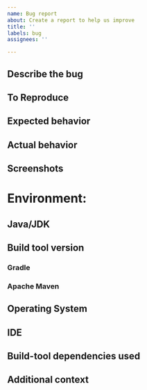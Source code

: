 ```yaml
---
name: Bug report
about: Create a report to help us improve
title: ''
labels: bug
assignees: ''

---
```


## Describe the bug
<!-- A clear and concise description of what the bug is. -->

## To Reproduce
<!--
Please provide a [minimal reproducible example](https://stackoverflow.com/help/minimal-reproducible-example).

Your code examples should be…
>   …Minimal – Use as little code as possible that still produces the same problem
>   …Complete – Provide all parts someone else needs to reproduce your problem in the issue itself
>   …Reproducible – Test the code you're about to provide to make sure it reproduces the problem

Ideally, you can provide the code directly here, alternatively, you can post a link to an example project on Github.
-->

## Expected behavior
<!-- A clear and concise description of what you expected to happen. -->

## Actual behavior
<!-- A clear and concise description of what happened instead. -->

## Screenshots
<!-- If applicable, add screenshots to help explain your problem otherwise delete this section. -->

# Environment:
<!-- (please complete the following information) -->

## Java/JDK
<!-- `java -version` -->

## Build tool version
<!-- Remove unused sections -->

### Gradle
<!-- `gradlew --version` -->

### Apache Maven
<!-- `mvn --version` -->

## Operating System
<!--  Linux, Windows, Mac etc. -->

## IDE
<!--  IntelliJ, Eclipse etc. -->

## Build-tool dependencies used
<!--
Either manually list the relevant dependencies here,
or use one of these commands to create a dependencies-report.txt and attach it
* `./gradlew -q dependencies --configuration testRuntimeClasspath > dependencies-report.txt`
* `mvn dependency:tree -DoutputFile=dependency-report.txt`

Or if your build is public you can attach a Gradle build scan.
-->

## Additional context
<!-- Add any other context about the problem here. -->
